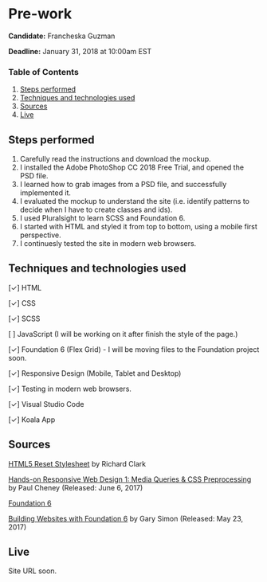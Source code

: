 # Pre-work

**Candidate:** Francheska Guzman

**Deadline:** January 31, 2018 at 10:00am EST

### Table of Contents

1. [Steps performed](#steps)
2. [Techniques and technologies used](#tech-used)
3. [Sources](#sources)
4. [Live](#live)

<a id="steps"></a>
## Steps performed

1. Carefully read the instructions and download the mockup.
2. I installed the Adobe PhotoShop CC 2018 Free Trial, and opened the PSD file.
3. I learned how to grab images from a PSD file, and successfully implemented it.
4. I evaluated the mockup to understand the site (i.e. identify patterns to decide when I have to create classes and ids).
5. I used Pluralsight to learn SCSS and Foundation 6.
6. I started with HTML and styled it from top to bottom, using a mobile first perspective.
7. I continuesly tested the site in modern web browsers.

<a id="tech-used"></a>
## Techniques and technologies used

[✓] HTML

[✓] CSS

[✓] SCSS

[ ] JavaScript (I will be working on it after finish the style of the page.)

[✓] Foundation 6 (Flex Grid) - I will be moving files to the Foundation project soon.

[✓] Responsive Design (Mobile, Tablet and Desktop)

[✓] Testing in modern web browsers.

[✓] Visual Studio Code

[✓] Koala App

<a id="sources"></a>
## Sources

[HTML5 Reset Stylesheet](http://html5doctor.com/html-5-reset-stylesheet/) by Richard Clark

[Hands-on Responsive Web Design 1: Media Queries & CSS Preprocessing](https://app.pluralsight.com/library/courses/responsive-web-design-media-queries-css-preprocessing/table-of-contents) by Paul Cheney (Released: June 6, 2017)

[Foundation 6](https://foundation.zurb.com)

[Building Websites with Foundation 6](https://app.pluralsight.com/library/courses/building-websites-foundation-6/table-of-contents) by Gary Simon (Released: May 23, 2017)

<a id="live"></a>
## Live

Site URL soon.
